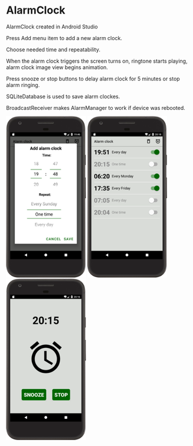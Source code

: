 # AlarmClock
AlarmClock created in Android Studio

Press Add menu item to add a new alarm clock.

Choose needed time and repeatability.

When the alarm clock triggers the screen turns on, ringtone starts playing, alarm clock image view begins animation.

Press snooze or stop buttons to delay alarm clock for 5 minutes or stop alarm ringing.

SQLiteDatabase is used to save alarm clockes.

BroadcastReceiver makes AlarmManager to work if device was rebooted.

<img src="1.png" width="216" heigth="384"> <img src="2.png" width="216" heigth="384"> <img src="3.png" width="216" heigth="384">

